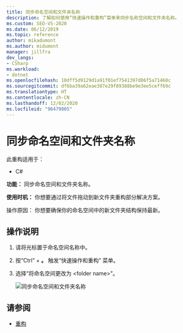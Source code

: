 ```yaml
---
title: 同步命名空间和文件夹名称
description: 了解如何使用“快速操作和重构”菜单来同步名称空间和文件夹名称。
ms.custom: SEO-VS-2020
ms.date: 06/12/2019
ms.topic: reference
author: mikadumont
ms.author: midumont
manager: jillfra
dev_langs:
- CSharp
ms.workload:
- dotnet
ms.openlocfilehash: 10dff5d9129d1a91f01ef7541397d86f5a71468c
ms.sourcegitcommit: df6ba39a62eae387e29f89388be9e3ee5ceff69c
ms.translationtype: HT
ms.contentlocale: zh-CN
ms.lasthandoff: 12/02/2020
ms.locfileid: "96479805"
---
```

# <a name="sync-namespace-and-folder-name"></a>同步命名空间和文件夹名称

此重构适用于：

- C#

**功能：** 同步命名空间和文件夹名称。

**使用时机：** 你想要通过将文件拖动到新文件夹重构部分解决方案。 

操作原因：  你想要确保你的命名空间中的新文件夹结构保持最新。

## <a name="how-to"></a>操作说明

1. 请将光标置于命名空间名称中。
2. 按“Ctrl”  + **。** 触发“快速操作和重构”  菜单。
3. 选择“将命名空间更改为 \<folder name>”。

   ![同步命名空间和文件夹名称](media/sync-namespace-and-folder-name.png)

## <a name="see-also"></a>请参阅

- [重构](../refactoring-in-visual-studio.md)
